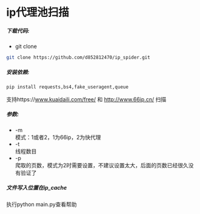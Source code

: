 # ip代理池扫描
##### 下载代码:
* git clone

```bash
git clone https://github.com/d852812470/ip_spider.git
```
##### 安装依赖:

```bash
pip install requests,bs4,fake_useragent,queue
```
支持https://www.kuaidaili.com/free/  和  http://www.66ip.cn/ 扫描  
##### 参数:

* -m  
模式：1或者2，1为66ip，2为快代理
* -t  
线程数目
* -p  
爬取的页数，模式为2时需要设置，不建议设置太大，后面的页数已经很久没有验证了  

##### 文件写入位置在ip_cache

执行python main.py查看帮助  
